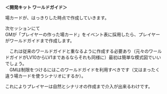 <p><strong>＜開発キット ワールドガイド＞</strong></p>

<p>場カードが、はっきりした時点で作成していきます。</p>

<p>次セッションにて<br />
GMが「プレイヤーの作った場カード」をイベント表に採用したら、プレイヤーがワールドガイドまで作成します。</p>

<p>　これは従来のワールドガイドと重なるように作成する必要あり（元々のワールドガイドがLV10からLV1まであるならそれも同様に）最初は簡単な模式図でいいでしょう。<br />
　GMは制限をつけるにはこのワールドガイドを利用すべきです（又はまったく違う場カードを使うシナリオにするか）。</p>

<p>これによりプレイヤーは自然とシナリオの作成まで介入が出来るわけです。</p>
